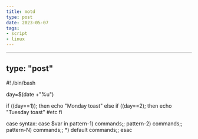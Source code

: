 ```yaml
---
title: motd
type: post
date: 2023-05-07
tags: 
- script
- linux
---
```


---
type: "post"
---

#! /bin/bash

day=$(date +"%u")

if ((day==1)); then
	echo "Monday toast"
else if ((day==2); then
	echo "Tuesday toast"
	#etc
fi

case syntax:
case $var in
pattern-1)
	commands;;
pattern-2)
	commands;;
pattern-N)
	commands;;
*)
	default commands;;
esac
